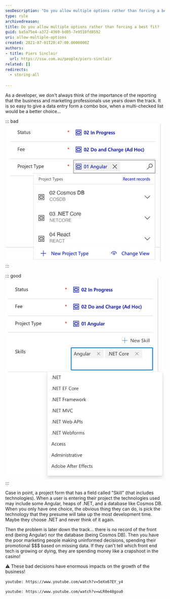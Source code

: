 ```yaml
---
seoDescription: "Do you allow multiple options rather than forcing a best fit?"
type: rule
archivedreason: 
title: Do you allow multiple options rather than forcing a best fit?
guid: ba5a75e4-a372-4369-bd05-7e9510fd8592
uri: allow-multiple-options
created: 2021-07-01T20:47:00.0000000Z
authors:
- title: Piers Sinclair
  url: https://ssw.com.au/people/piers-sinclair
related: []
redirects:
  - storing-all

---
```


As a developer, we don't always think of the importance of the reporting that the business and marketing professionals use years down the track. It is so easy to give a data entry form a combo box, when a multi-checked list would be a better choice...

<!--endintro-->

::: bad
![Figure: Bad example - Able to select only one Project Type on Dynamics](storing-all-bad.png)
:::

::: good
![Figure: Good example - Able to select multiple Skills from combo box on Dynamics](storing-all-good.png)
:::

Case in point, a project form that has a field called "Skill” (that includes technologies). When a user is entering their project the technologies used may include some Angular, heaps of .NET, and a database like Cosmos DB. When you only have one choice, the obvious thing they can do, is pick the technology that they presume will take up the most development time. Maybe they choose .NET and never think of it again.

Then the problem is later down the track... there is no record of the front end (being Angular) nor the database (being Cosmos DB). Then you have the poor marketing people making uninformed decisions, spending their promotional $$$ based on missing data. If they can't tell which front end tech is growing or dying, they are spending money like a crapshoot in the casino!

⚠️ These bad decisions have enormous impacts on the growth of the business!

`youtube: https://www.youtube.com/watch?v=5eXx67EY_y4`

`youtube: https://www.youtube.com/watch?v=wLR0e48gou0`
